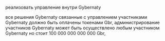 реализовать управление внутри Gybernaty 

все решения Gybernaty связанные  с управлением участниками Gybernaty   должно быть оплачены токенами  Gbr, администрирование участников Gybernaty может быть осуществлено любым участником Gybernaty но стоит 100 000 000 000 000 Gbr,
